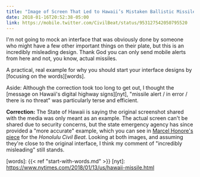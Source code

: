 ```yaml
---
title: "Image of Screen That Led to Hawaii’s Mistaken Ballistic Missile Alert"
date: 2018-01-16T20:52:38-05:00
link: https://mobile.twitter.com/CivilBeat/status/953127542050795520
---
```


I'm not going to mock an interface that was obviously done by someone who might have a few other important things on their plate, but this is an incredibly misleading design. Thank God you can only send mobile alerts from here and not, you know, actual missiles. 

A practical, real example for why you should start your interface designs by [focusing on the words][words]. 

Aside: Although the correction took too long to get out, I thought the [message on Hawaii's digital highway signs][nyt], "missile alert / in error / there is no threat" was particularly terse and efficient. 

**Correction:** The State of Hawaii is saying the original screenshot shared with the media was only meant as an example. The actual screen can't be shared due to security concerns, but the state emergency agency has since provided a "more accurate" example, which you can see in [Marcel Honore's piece](http://www.civilbeat.org/2018/01/hawaii-distributed-phony-image-of-missile-warning-screen/) for the _Honolulu Civil Beat_. Looking at both images, and assuming they're close to the original interface, I think my comment of "incredibly misleading" still stands. 

[words]: {{< ref "start-with-words.md" >}}
[nyt]: https://www.nytimes.com/2018/01/13/us/hawaii-missile.html